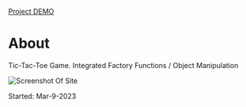 [Project DEMO](https://jason21715.github.io/Tic-Tac-Toe/)

# About
Tic-Tac-Toe Game. Integrated Factory Functions / Object Manipulation

![Screenshot Of Site](https://user-images.githubusercontent.com/121495300/236410885-d6c552fb-20ed-4906-b025-7e7c1d3583c0.png)

Started: Mar-9-2023

